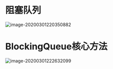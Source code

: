 # 阻塞队列

![image-20200301220350882](C:\Users\Dehan.Gao\AppData\Roaming\Typora\typora-user-images\image-20200301220350882.png)





# BlockingQueue核心方法

![image-20200301222632099](C:\Users\Dehan.Gao\AppData\Roaming\Typora\typora-user-images\image-20200301222632099.png)